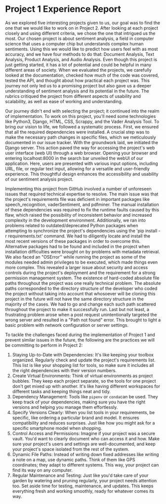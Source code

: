# Project 1 Experience Report 

As we explored five interesting projects given to us, our goal was to find the one that we would like to work on in Project 2. After looking at each project closely and using different criteria, we chose the one that intrigued us the most. Our chosen project is about sentiment analysis, a field in computer science that uses a computer chip but understands complex human sentiments. Using this we would like to predict how users feel with as most accuracy, and we have four methods to do that: Document Analysis, Text Analysis, Product Analysis, and Audio Analysis. Even though this project is just getting started, it has a lot of potential and could be helpful in many different areas of society. When we evaluated the projects, we carefully looked at the documentation, checked how much of the code was covered, tested the API, and thought about how practical each project was. This journey not only led us to a promising project but also gave us a deeper understanding of sentiment analysis and its potential in the future. The rubrics critiqued the project from different aspects of usability and scalability, as well as ease of working and understanding.

Our journey didn't end with selecting the project; it continued into the realm of implementation. To work on this project, you'll need some technologies like Python3, Django, HTML, CSS, Scrappy, and the Vader Analysis Tool. To bring our vision to life, we followed a systematic process. First, we ensured that all the required dependencies were installed. A crucial step was to make the necessary path changes in specific files, which we meticulously documented in our issue tracker. With the groundwork laid, we initiated the Django server. This action paved the way for accessing the project's web user interface (web UI) through a web browser. Opening your browser and entering localhost:8000 in the search bar unveiled the webUI of our application. Here, users are presented with various input options, including URL, file, or regular text input, allowing for a versatile and user-friendly experience. This thoughtful design enhances the accessibility and usability of our sentiment analysis project.

Implementing this project from GitHub involved a number of unforeseen issues that required technical expertise to resolve. The main issue was that the project's requirements file was deficient in important packages like speech_recognition, vaderSentiment, and pdfminer. The manual installation of these dependencies was required to fix the runtime faults caused by this flaw, which raised the possibility of inconsistent behavior and increased complexity in the development environment. Additionally, we ran into problems related to outdated/deprecated Python packages when attempting to synchronize the project's dependencies using the 'pip install -r requirements.txt' command. We had to diligently locate and install the most recent versions of these packages in order to overcome this. Alternative packages had to be found and included in the project when installation difficulties were brought on by problems with metadata retrieval. We also faced an "OSError'' while running the project as some of the modules needed admin privileges to be executed, which made things even more complex. This revealed a larger issue about security and access controls during the project's deployment and the requirement for a strong permission management system. The existence of hard-coded absolute file paths throughout the project was one really technical problem. The absolute paths corresponded to the directory structure of the developer who coded the project without taking into account that whosoever will be cloning this project in the future will not have the same directory structure in the majority of the cases. We had to go and change each such path scattered throughout the project to make it successfully run. Last but not least, a frustrating problem arose when a post request unintentionally targeted the wrong server and resulted in a "Path not found" error. This brought to light a basic problem with network configuration or server settings.

To tackle the challenges faced during the implementation of Project 1 and prevent similar issues in the future, the following are the practices we will be committing to perform in Project 2:

1. Staying Up-to-Date with Dependencies: It's like keeping your toolbox organized. Regularly check and update the project's requirements list. This list is like your shopping list for tools, so make sure it includes all the right dependencies with their version numbers.
2. Create Virtual Environments: Think of virtual environments as project bubbles. They keep each project separate, so the tools for one project don't get mixed up with another. It's like having different workspaces for different tasks and keeping things neat and tidy.
3. Dependency Management: Tools like `pipenv` or `conda`can be used. They keep track of your dependencies, making sure you have the right versions and helping you manage them effortlessly.
4. Specify Versions Clearly: When you list tools in your requirements, be specific, like ordering a particular brand and model. It ensures compatibility and reduces surprises. Just like how you might ask for a specific smartphone model when shopping.
5. Control Access and Permissions:  Imagine if your project was a secure vault. You'd want to clearly document who can access it and how. Make sure your project's users and settings are well-documented, and keep your project's space isolated from the rest of the system.
6. Dynamic File Paths:  Instead of writing down fixed addresses like writing a note on a map, use dynamic paths. Think of them like GPS coordinates; they adapt to different systems. This way, your project can find its way on any computer.
7. Regular Maintenance and Testing:  Just like you'd take care of your garden by watering and pruning regularly, your project needs attention too. Set aside time for testing, maintenance, and updates. This keeps everything fresh and working smoothly, ready for whatever comes its way.


